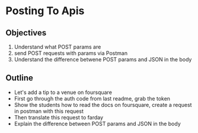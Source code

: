 # Posting To Apis

## Objectives

  1. Understand what POST params are
  2. send POST requests with params via Postman
  3. Understand the difference betwene POST params and JSON in the body

## Outline

  * Let's add a tip to a venue on foursquare
  * First go through the auth code from last readme, grab the token
  * Show the students how to read the docs on foursquare, create a request in postman with this request
  * Then translate this request to farday
  * Explain the difference between POST params and JSON in the body
